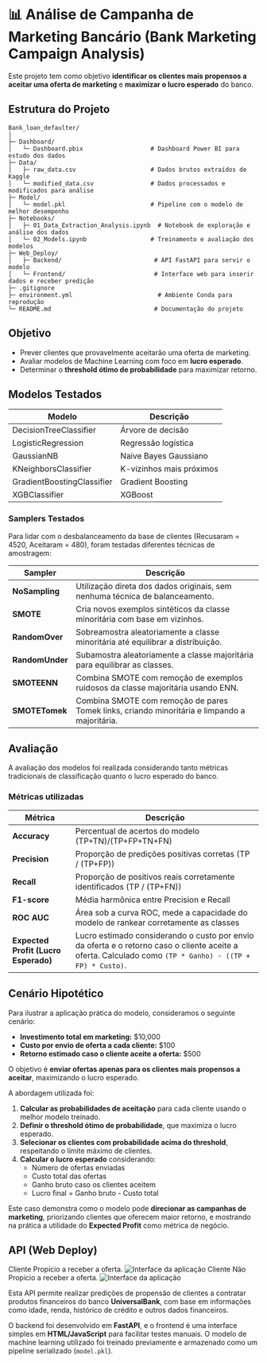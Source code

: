 # 📊 Análise de Campanha de Marketing Bancário (Bank Marketing Campaign Analysis)

Este projeto tem como objetivo **identificar os clientes mais propensos a aceitar uma oferta de marketing** e **maximizar o lucro esperado** do banco.

## Estrutura do Projeto

```plaintext
Bank_loan_defaulter/
│
├─ Dashboard/
│   └─ Dashboard.pbix                   # Dashboard Power BI para estudo dos dados
├─ Data/
│   ├─ raw_data.csv                     # Dados brutos extraídos de Kaggle
│   └─ modified_data.csv                # Dados processados e modificados para análise
├─ Model/
│   └─ model.pkl                        # Pipeline com o modelo de melhor desempenho
├─ Notebooks/
│   ├─ 01_Data_Extraction_Analysis.ipynb  # Notebook de exploração e análise dos dados
│   └─ 02_Models.ipynb                  # Treinamento e avaliação dos modelos
├─ Web_Deploy/
│   ├─ Backend/                          # API FastAPI para servir o modelo
│   └─ Frontend/                         # Interface web para inserir dados e receber predição
├─ .gitignore                            
├─ environment.yml                        # Ambiente Conda para reprodução
└─ README.md                             # Documentação do projeto
```  

## Objetivo

- Prever clientes que provavelmente aceitarão uma oferta de marketing.
- Avaliar modelos de Machine Learning com foco em **lucro esperado**.
- Determinar o **threshold ótimo de probabilidade** para maximizar retorno.

## Modelos Testados

| Modelo | Descrição |
|--------|-----------|
| DecisionTreeClassifier | Árvore de decisão |
| LogisticRegression | Regressão logística |
| GaussianNB | Naive Bayes Gaussiano |
| KNeighborsClassifier | K-vizinhos mais próximos |
| GradientBoostingClassifier | Gradient Boosting |
| XGBClassifier | XGBoost |

### Samplers Testados

Para lidar com o desbalanceamento da base de clientes (Recusaram = 4520, Aceitaram = 480), foram testadas diferentes técnicas de amostragem:

| Sampler | Descrição |
|---------|-----------|
| **NoSampling** | Utilização direta dos dados originais, sem nenhuma técnica de balanceamento. |
| **SMOTE** | Cria novos exemplos sintéticos da classe minoritária com base em vizinhos. |
| **RandomOver** | Sobreamostra aleatoriamente a classe minoritária até equilibrar a distribuição. |
| **RandomUnder** | Subamostra aleatoriamente a classe majoritária para equilibrar as classes. |
| **SMOTEENN** | Combina SMOTE com remoção de exemplos ruidosos da classe majoritária usando ENN. |
| **SMOTETomek** | Combina SMOTE com remoção de pares Tomek links, criando minoritária e limpando a majoritária. |

## Avaliação

A avaliação dos modelos foi realizada considerando tanto métricas tradicionais de classificação quanto o lucro esperado do banco.  

### Métricas utilizadas

| Métrica | Descrição |
|---------|-----------|
| **Accuracy** | Percentual de acertos do modelo (TP+TN)/(TP+FP+TN+FN) |
| **Precision** | Proporção de predições positivas corretas (TP / (TP+FP)) |
| **Recall** | Proporção de positivos reais corretamente identificados (TP / (TP+FN)) |
| **F1-score** | Média harmônica entre Precision e Recall |
| **ROC AUC** | Área sob a curva ROC, mede a capacidade do modelo de rankear corretamente as classes |
| **Expected Profit (Lucro Esperado)** | Lucro estimado considerando o custo por envio da oferta e o retorno caso o cliente aceite a oferta. Calculado como `(TP * Ganho) - ((TP + FP) * Custo)`. |

## Cenário Hipotético

Para ilustrar a aplicação prática do modelo, consideramos o seguinte cenário:

- **Investimento total em marketing:** $10,000  
- **Custo por envio de oferta a cada cliente:** $100  
- **Retorno estimado caso o cliente aceite a oferta:** $500 

O objetivo é **enviar ofertas apenas para os clientes mais propensos a aceitar**, maximizando o lucro esperado.  

A abordagem utilizada foi:

1. **Calcular as probabilidades de aceitação** para cada cliente usando o melhor modelo treinado.  
2. **Definir o threshold ótimo de probabilidade**, que maximiza o lucro esperado.  
3. **Selecionar os clientes com probabilidade acima do threshold**, respeitando o limite máximo de clientes.  
4. **Calcular o lucro esperado** considerando:
   - Número de ofertas enviadas  
   - Custo total das ofertas  
   - Ganho bruto caso os clientes aceitem  
   - Lucro final = Ganho bruto - Custo total  

Este caso demonstra como o modelo pode **direcionar as campanhas de marketing**, priorizando clientes que oferecem maior retorno, e mostrando na prática a utilidade do **Expected Profit** como métrica de negócio.

## API (Web Deploy)

Cliente Propício a receber a oferta.
![Interface da aplicação](Images/Deploy.png)
Cliente Não Propício a receber a oferta.
![Interface da aplicação](Images/Deploy_2.png)

Esta API permite realizar predições de propensão de clientes a contratar produtos financeiros do banco **UniversalBank**, com base em informações como idade, renda, histórico de crédito e outros dados financeiros.

O backend foi desenvolvido em **FastAPI**, e o frontend é uma interface simples em **HTML/JavaScript** para facilitar testes manuais. O modelo de machine learning utilizado foi treinado previamente e armazenado como um pipeline serializado (`model.pkl`).